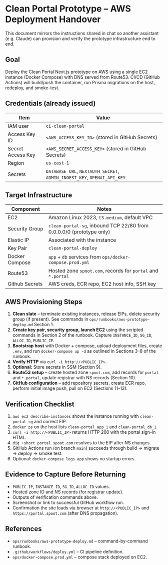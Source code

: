 # Clean Portal Prototype – AWS Deployment Handover

This document mirrors the instructions shared in chat so another assistant (e.g. Claude) can provision and verify the prototype infrastructure end to end.

## Goal
Deploy the Clean Portal Next.js prototype on AWS using a single EC2 instance (Docker Compose) with DNS served from Route53. CI/CD (GitHub Actions) will build/push the container, run Prisma migrations on the host, redeploy, and smoke-test.

## Credentials (already issued)

| Item | Value |
|------|-------|
| IAM user | `ci-clean-portal` |
| Access Key ID | `<AWS_ACCESS_KEY_ID>` (stored in GitHub Secrets) |
| Secret Access Key | `<AWS_SECRET_ACCESS_KEY>` (stored in GitHub Secrets) |
| Region | `us-east-1` |
| Secrets | `DATABASE_URL`, `NEXTAUTH_SECRET`, `ADMIN_INGEST_KEY`, `OPENAI_API_KEY` |

## Target Infrastructure

| Component | Notes |
|-----------|-------|
| EC2 | Amazon Linux 2023, `t3.medium`, default VPC |
| Security Group | `clean-portal-sg`, inbound TCP 22/80 from 0.0.0.0/0 (prototype only) |
| Elastic IP | Associated with the instance |
| Key Pair | `clean-portal-deploy` |
| Docker Compose | `app` + `db` services from `ops/docker-compose.prod.yml` |
| Route53 | Hosted zone `spoot.com`, records for `portal` and `*.portal` |
| Github Secrets | AWS creds, ECR repo, EC2 host info, SSH key |

## AWS Provisioning Steps

1. **Clean slate** – terminate existing instances, release EIPs, delete security group (if present). See commands in `ops/runbooks/aws-prototype-deploy.md` Section 1.
2. **Create key pair, security group, launch EC2** using the scripted commands in Section 2 of the runbook. Capture `INSTANCE_ID`, `SG_ID`, `ALLOC_ID`, `PUBLIC_IP`.
3. **Bootstrap host** with Docker + compose, upload deployment files, create `.env`, and run `docker-compose up -d` as outlined in Sections 3–8 of the runbook.
4. **Verify HTTP** via `curl -i http://<PUBLIC_IP>`.
5. **Optional:** Store secrets in SSM (Section 9).
6. **Route53 setup** – create hosted zone `spoot.com`, add records for `portal` and `*.portal`, update registrar with NS records (Section 10).
7. **GitHub configuration** – add repository secrets, create ECR repo, perform initial image push, pull on EC2 (Sections 11–13).

## Verification Checklist

1. `aws ec2 describe-instances` shows the instance running with `clean-portal-sg` and correct EIP.
2. `docker ps` on the host lists `clean-portal_app_1` and `clean-portal_db_1`.
3. `curl -i http://<PUBLIC_IP>` returns HTTP 200 with the portal sign-in HTML.
4. `dig +short portal.spoot.com` resolves to the EIP after NS changes.
5. GitHub Actions run (on branch `main`) succeeds through build → migrate → deploy → smoke test.
6. Optional: `docker-compose logs app` shows no startup errors.

## Evidence to Capture Before Returning

- `PUBLIC_IP`, `INSTANCE_ID`, `SG_ID`, `ALLOC_ID` values.
- Hosted zone ID and NS records (for registrar update).
- Outputs of verification commands above.
- Screenshot or link to successful GitHub workflow run.
- Confirmation the site loads via browser at `http://<PUBLIC_IP>` and `https://portal.spoot.com` (after DNS propagation).

## References

- `ops/runbooks/aws-prototype-deploy.md` – command-by-command runbook.
- `.github/workflows/deploy.yml` – CI pipeline definition.
- `ops/docker-compose.prod.yml` – compose stack deployed on EC2.



